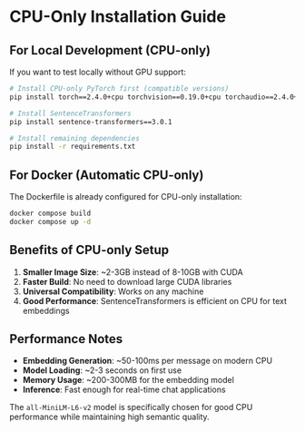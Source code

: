 # CPU-Only Installation Guide

## For Local Development (CPU-only)

If you want to test locally without GPU support:

```bash
# Install CPU-only PyTorch first (compatible versions)
pip install torch==2.4.0+cpu torchvision==0.19.0+cpu torchaudio==2.4.0+cpu --index-url https://download.pytorch.org/whl/cpu

# Install SentenceTransformers
pip install sentence-transformers==3.0.1

# Install remaining dependencies
pip install -r requirements.txt
```

## For Docker (Automatic CPU-only)

The Dockerfile is already configured for CPU-only installation:

```bash
docker compose build
docker compose up -d
```

## Benefits of CPU-only Setup

1. **Smaller Image Size**: ~2-3GB instead of 8-10GB with CUDA
2. **Faster Build**: No need to download large CUDA libraries
3. **Universal Compatibility**: Works on any machine
4. **Good Performance**: SentenceTransformers is efficient on CPU for text embeddings

## Performance Notes

- **Embedding Generation**: ~50-100ms per message on modern CPU
- **Model Loading**: ~2-3 seconds on first use
- **Memory Usage**: ~200-300MB for the embedding model
- **Inference**: Fast enough for real-time chat applications

The `all-MiniLM-L6-v2` model is specifically chosen for good CPU performance while maintaining high semantic quality.